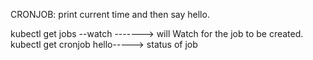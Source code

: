 CRONJOB:
 print current time and then say hello.
 
  kubectl get jobs --watch -------> will Watch for the job to be created.
  kubectl get cronjob hello-----> status of job
 

